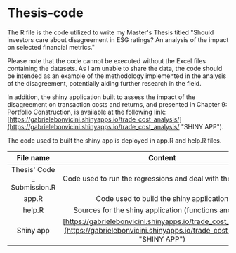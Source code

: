 # Thesis-code

The R file is the code utilized to write my Master's Thesis titled "Should investors care about disagreement in ESG ratings? 
An analysis of the impact on selected financial metrics."

Please note that the code cannot be executed without the Excel files containing the datasets. As I am unable to share the data, the code should be intended as an example of the methodology implemented in the analysis of the disagreement, potentially aiding further research in the field.

In addition, the shiny application built to assess the impact of the disagreement on transaction costs and returns, and presented in Chapter 9: Portfolio Construction, is available at the following link: [https://gabrielebonvicini.shinyapps.io/trade_cost_analysis/](https://gabrielebonvicini.shinyapps.io/trade_cost_analysis/ "SHINY APP").

The code used to built the shiny app is deployed in app.R and help.R files. 

| File name | Content |
|:---------:|:-------:|
|Thesis' Code _ Submission.R|Code used to run the regressions and deal with the datasets|
|app.R      | Code used to build the shiny application|
|help.R     | Sources for the shiny application (functions and data) |
|Shiny app  |  [https://gabrielebonvicini.shinyapps.io/trade_cost_analysis/](https://gabrielebonvicini.shinyapps.io/trade_cost_analysis/ "SHINY APP") |
